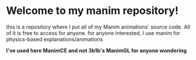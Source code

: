 # Welcome to my manim repository!

this is a repository where I put all of my Manim animations' source code. All of it is free to access for anyone.
for anyone interested, I use manim for physics-based explanations/animations


**I've used here ManimCE and not 3b1b's ManimGL for anyone wondering**
